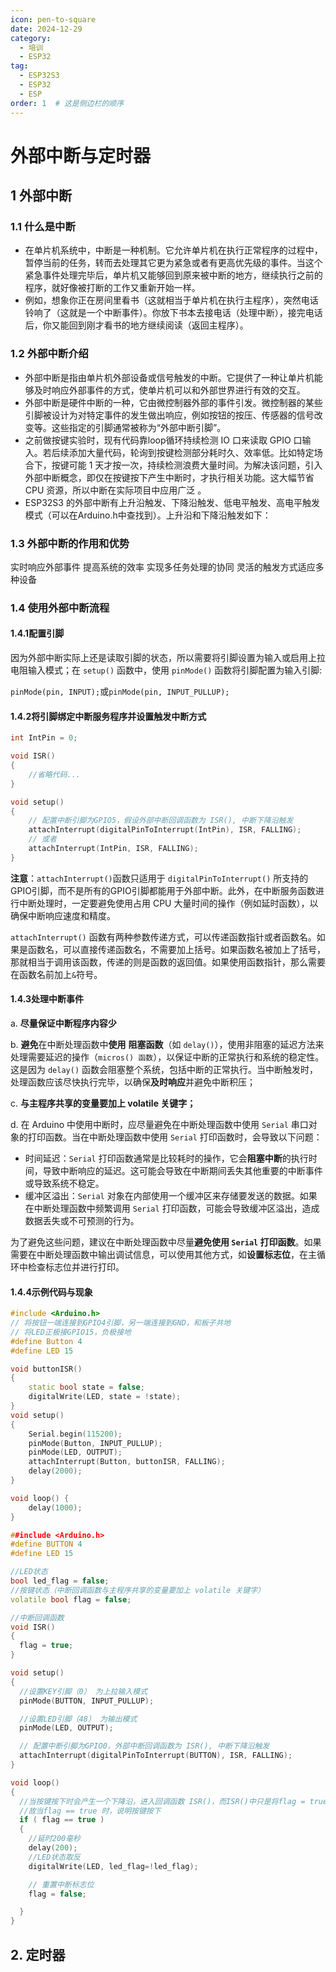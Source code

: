```yaml
---
icon: pen-to-square
date: 2024-12-29
category:
  - 培训
  - ESP32
tag:
  - ESP32S3
  - ESP32
  - ESP
order: 1  # 这是侧边栏的顺序
---
```


# 外部中断与定时器

## 1 外部中断

### 1.1 什么是中断

- 在单片机系统中，中断是一种机制。它允许单片机在执行正常程序的过程中，暂停当前的任务，转而去处理其它更为紧急或者有更高优先级的事件。当这个紧急事件处理完毕后，单片机又能够回到原来被中断的地方，继续执行之前的程序，就好像被打断的工作又重新开始一样。
- 例如，想象你正在房间里看书（这就相当于单片机在执行主程序），突然电话铃响了（这就是一个中断事件）。你放下书本去接电话（处理中断），接完电话后，你又能回到刚才看书的地方继续阅读（返回主程序）。

### 1.2 外部中断介绍

- 外部中断是指由单片机外部设备或信号触发的中断。它提供了一种让单片机能够及时响应外部事件的方式，使单片机可以和外部世界进行有效的交互。
- 外部中断是硬件中断的一种，它由微控制器外部的事件引发。微控制器的某些引脚被设计为对特定事件的发生做出响应，例如按钮的按压、传感器的信号改变等。这些指定的引脚通常被称为“外部中断引脚”。
- 之前做按键实验时，现有代码靠loop循环持续检测 IO 口来读取 GPIO 口输入。若后续添加大量代码，轮询到按键检测部分耗时久、效率低。比如特定场合下，按键可能 1 天才按一次，持续检测浪费大量时间。为解决该问题，引入外部中断概念，即仅在按键按下产生中断时，才执行相关功能。这大幅节省 CPU 资源，所以中断在实际项目中应用广泛 。
- ESP32S3 的外部中断有上升沿触发、下降沿触发、低电平触发、高电平触发模式（可以在Arduino.h中查找到）。上升沿和下降沿触发如下：
  

### 1.3 外部中断的作用和优势

实时响应外部事件	提高系统的效率	实现多任务处理的协同	灵活的触发方式适应多种设备

### 1.4 使用外部中断流程

#### 1.4.1配置引脚

因为外部中断实际上还是读取引脚的状态，所以需要将引脚设置为输入或启用上拉电阻输入模式；在 `setup()` 函数中，使用 `pinMode()` 函数将引脚配置为输入引脚:

`pinMode(pin, INPUT);`或`pinMode(pin, INPUT_PULLUP);`

#### 1.4.2将引脚绑定中断服务程序并设置触发中断方式

```cpp
int IntPin = 0;

void ISR()
{
    //省略代码...
}

void setup()
{
	// 配置中断引脚为GPIO5，假设外部中断回调函数为 ISR(), 中断下降沿触发
	attachInterrupt(digitalPinToInterrupt(IntPin), ISR, FALLING);
    // 或者
    attachInterrupt(IntPin, ISR, FALLING);
}
```

**注意**：`attachInterrupt()`函数只适用于 `digitalPinToInterrupt()` 所支持的GPIO引脚，而不是所有的GPIO引脚都能用于外部中断。此外，在中断服务函数进行中断处理时，一定要避免使用占用 CPU 大量时间的操作（例如延时函数），以确保中断响应速度和精度。

`attachInterrupt()` 函数有两种参数传递方式，可以传递函数指针或者函数名。如果是函数名，可以直接传递函数名，不需要加上括号。如果函数名被加上了括号，那就相当于调用该函数，传递的则是函数的返回值。如果使用函数指针，那么需要在函数名前加上`&`符号。

#### 1.4.3处理中断事件

a. **尽量保证中断程序内容少**

b. **避免**在中断处理函数中**使用** **阻塞函数**（如 `delay()`），使用非阻塞的延迟方法来处理需要延迟的操作（`micros() 函数`），以保证中断的正常执行和系统的稳定性。这是因为 `delay()` 函数会阻塞整个系统，包括中断的正常执行。当中断触发时，处理函数应该尽快执行完毕，以确保**及时响应**并避免中断积压；

c. **与主程序共享的变量要加上 volatile 关键字；**

d. 在 Arduino 中使用中断时，应尽量避免在中断处理函数中使用 `Serial` 串口对象的打印函数。当在中断处理函数中使用 `Serial` 打印函数时，会导致以下问题：

- 时间延迟：`Serial` 打印函数通常是比较耗时的操作，它会**阻塞中断**的执行时间，导致中断响应的延迟。这可能会导致在中断期间丢失其他重要的中断事件或导致系统不稳定。
- 缓冲区溢出：`Serial` 对象在内部使用一个缓冲区来存储要发送的数据。如果在中断处理函数中频繁调用 `Serial` 打印函数，可能会导致缓冲区溢出，造成数据丢失或不可预测的行为。

为了避免这些问题，建议在中断处理函数中尽量**避免使用 `Serial` 打印函数**。如果需要在中断处理函数中输出调试信息，可以使用其他方式，如**设置标志位**，在主循环中检查标志位并进行打印。

#### 1.4.4示例代码与现象



```cpp
#include <Arduino.h>
// 将按钮一端连接到GPIO4引脚，另一端连接到GND，和板子共地
// 将LED正极接GPIO15，负极接地
#define Button 4
#define LED 15

void buttonISR()
{
    static bool state = false;
    digitalWrite(LED, state = !state);
}
void setup()
{
    Serial.begin(115200);
    pinMode(Button, INPUT_PULLUP);
    pinMode(LED, OUTPUT);
    attachInterrupt(Button, buttonISR, FALLING);
    delay(2000);
}

void loop() {
    delay(1000);
}
```



```cpp
##include <Arduino.h>
#define BUTTON 4
#define LED 15

//LED状态
bool led_flag = false;
//按键状态（中断回调函数与主程序共享的变量要加上 volatile 关键字）
volatile bool flag = false;

//中断回调函数
void ISR()
{
  flag = true;
}

void setup()
{
  //设置KEY引脚（0） 为上拉输入模式
  pinMode(BUTTON, INPUT_PULLUP);

  //设置LED引脚（48） 为输出模式
  pinMode(LED, OUTPUT);

  // 配置中断引脚为GPIO0，外部中断回调函数为 ISR(), 中断下降沿触发
  attachInterrupt(digitalPinToInterrupt(BUTTON), ISR, FALLING);
}

void loop()
{
  //当按键按下时会产生一个下降沿，进入回调函数 ISR()，而ISR()中只是将flag = true
  //故当flag == true 时，说明按键按下
  if ( flag == true )
  {
    //延时200毫秒
    delay(200);
    //LED状态取反
    digitalWrite(LED, led_flag=!led_flag);

    // 重置中断标志位
    flag = false;

  }
}
```



## 2. 定时器
